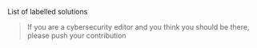 List of labelled solutions
> If you are a cybersecurity editor and you think you should be there, please push your contribution
